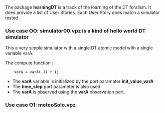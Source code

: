 The package **learningDT** is a track of the learning of the DT foralism.
It does provide a list of User Stories. Each User Story does match a simulator tested

### Use case OO: simulator00.vpz is a kind of hello world DT simulator

This a  very simple simulator with a single DT atomic model with a single variable varA.

The compute function :

```
    varA = varA(-1) + 1;
```

* The **varA** variable is initialized by the port paramater **init_value_varA**
* The **time_step** port parameter is also used.
* The **varA** is observed using the **varA** observation port.

### Use case O1: meteoSolo.vpz
